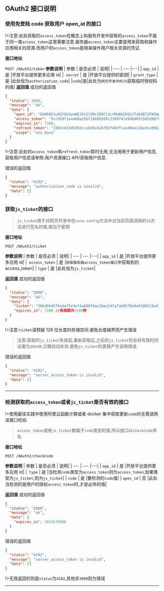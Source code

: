 ## **OAuth2 接口说明**

### **使用免登陆 code 获取用户 open_id 的接口**

!>注意:此处获取的`access_token`在概念上和服务开发中获取的`access_token`不属于同一类`access_token`这里需要注意.服务器`access_token`主要是用来获取和操作应用相关的资源.而用户的`access_token`是用来操作用户相关资源的凭证.

**接口地址**

`POST /OAuth2/token`
**参数说明**
| 参数 | 是否必须 | 说明|
| --- | --- |---|
| `app_id` | 是 |开放平台提供更多应用 id|
|` secret` | 是 |开放平台提供的密钥|
| `grant_type` | 是 |此处恒为`authorization_code`|
|`code`|是|此处为`网页开发中的JS`获取临时授权码的值|
**返回值**
成功的返回值

```json
{
  "status": 2000,
  "message": "ok",
  "data": {
    "open_id": "bkNhRE1LN2FGb3pnWEJKS2l0MzZ0OCt3cVMwRkE0SXJTaDd6T2FNSWp0UjhhMUt1N29Db3ltcEZabXFMaGp0d0c1WDU3czk5QVkwbmlTSHVoblZ0elZoMWhXT2tFYW1FSElzaFZuU3VRSWhzM1VKd3RxL3ozSU1rUWMwaUt2TGk4OHA5c21lS3pRTmV1YTRRTEJ6L0c1N3pyU3NVYlUwM01qd203WTRVUDZBPQ",
    "access_token": "5cc928f1eadd0a25bf18e08269c2309741e94b0b51585d987d24488331ca50de",
    "expires_in": 7200,
    "refresh_token": "1503c423d5303ccab35cb26792f403fcae48eec2bedca99b2e9259683f2a31ac",
    "scope": "sns_base"
  }
}
```

!>注意:此处的`access_token`和`refresh_token`暂时无用,无法用用于更新用户信息,获取用户信息请参照:用户资源接口 API/获取用户信息.

错误的返回值

```json
{
  "status": "4102",
  "message": "authorization_code is invalid",
  "data": []
}
```

### **获取`js_ticket`的接口**

> `js_ticket`用于对网页开发中在`core.config`方法中对当前页面调用的`JS`方法进行签名的值,相当于密钥

**接口地址**

`POST /OAuth2/ticket`

**参数说明**
| 参数 | 是否必须 | 说明|
| --- | --- |---|
| `app_id` | 是 |开放平台提供更多应用 id|
|` access_token` | 是 |`获取服务器access_token接口`中获取到的 access_token|
| `type` | 是 |此处恒为`js_ticket`|

**返回值**
成功的返回值

```json
{
  "status": "2000",
  "message": "ok",
  "data": {
    "ticket": "36bd5645fbadaf5e3ef4a889f0ac26ee14fa7ab0578e8e0108519a4706f2ab4c",
    "expires_in": 7200 //有效期为7200秒
  }
}
```

!>注意:`ticket`请预留 128 位长度的存储空间.避免长度越界而产生错误

> 注意:获取的`js_ticket`失效前,重新获取后,之前的`js_ticket`将会将有效时间设置为`10分钟`,过期自动失效.避免`js_ticket`的更替产生调用错误.

错误的返回值

```json
{
  "status": "4102",
  "message": "server_access_token is invalid",
  "data": []
}
```

---

### **检测获取的`access_token`或者`js_ticket`是否有效的接口**

!>使用最佳实践中使用阿里云函数计算或者 docker 集中获取更新`code`的无需调用该接口检验.

> `access_token`或者`js_ticket`都属于`code`类型的值,所以接口以`checkCode`命名

**接口地址**

`POST /OAuth2/checkCode`

**参数说明**
| 参数 | 是否必须 | 说明|
| --- | --- |---|
| `app_id` | 是 |开放平台提供更多应用 id|
|` type` | 是 |当检测`code`类型为`access_token`则为`access_token`,如果类型为`js_ticket`,则为`js_ticket`|
| `code` | 是 |要检测的`code`值|
| `open_id` | 否 |此处当检测的是用户的授权`access_token`时,才是必传的值|

**返回值**
成功的返回值

```json
{
  "status": "2000",
  "message": "ok",
  "data": {
    "expires_in": 1654576906
  }
}
```

错误的返回值

```json
{
  "status": "4102",
  "message": "server_access_token is invalid",
  "data": []
}
```

!>无效返回的则是`status`为`4102`,其他非`2000`则为错误

---
